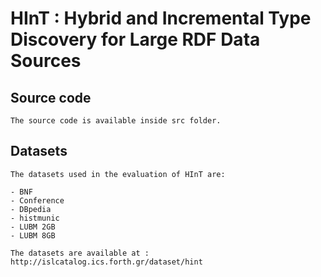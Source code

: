#	HInT : Hybrid and Incremental Type Discovery for Large RDF Data Sources


## Source code

	The source code is available inside src folder.


## Datasets

	The datasets used in the evaluation of HInT are:
	
	- BNF
	- Conference
	- DBpedia
	- histmunic
	- LUBM 2GB
	- LUBM 8GB

	The datasets are available at :	
	http://islcatalog.ics.forth.gr/dataset/hint
